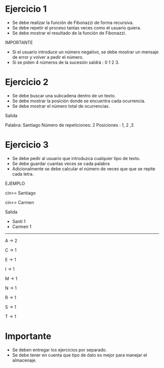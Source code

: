 # Ejercicio 1

- Se debe realizar la función de Fibonazzi de forma recursiva.
- Se debe repetir el proceso tantas veces como el usuario quiera.
- Se debe mostrar el resultado de la función de Fibonazzi.

IMPORTANTE

- Si el usuario introduce un número negativo, se debe mostrar un mensaje de error y volver a pedir el número.
- Si se piden 4 números de la sucesión saldrá : 0 1 2 3.

# Ejercicio 2

- Se debe buscar una subcadena dentro de un texto.
- Se debe mostrar la posición donde se encuentra cada ocurrencia.
- Se debe mostrar el número total de ocurrencias.

Salida

Palabra: Santiago
Número de repeticiones: 2
Posiciones : 1, 2 ,3

# Ejercicio 3

- Se debe pedir al usuario que introduzca cualquier tipo de texto.
- Se debe guardar cuantas veces se cada palabra
- Adicionalmente se debe calcular el número de veces que que se repite cada letra.

EJEMPLO

cin>> Santiago

cin>> Carmen

Salida

- Santi 1
- Carmen 1

---

A -> 2

C -> 1

E -> 1

I -> 1

M -> 1

N -> 1

R -> 1

S -> 1

T -> 1

# Importante

- Se deben entregar los ejercicios por separado.
- Se debe tener en cuenta que tipo de dato es mejor para manejar el almacenaje.
